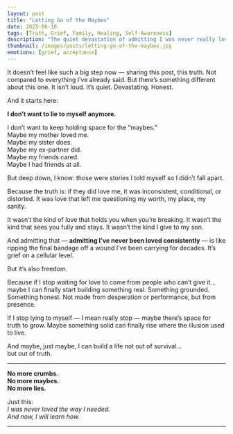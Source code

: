 ```yaml
---
layout: post
title: "Letting Go of the Maybes"
date: 2025-06-16
tags: [Truth, Grief, Family, Healing, Self-Awareness]
description: "The quiet devastation of admitting I was never really loved — and the radical hope that maybe, finally, I can build something real from here."
thumbnail: /images/posts/letting-go-of-the-maybes.jpg
emotions: [grief, acceptance]
---
```


It doesn’t feel like such a big step now — sharing this post, this truth. Not compared to everything I’ve already said. But there’s something different about this one. It isn’t loud. It’s quiet. Devastating. Honest.

And it starts here:

**I don’t want to lie to myself anymore.**

I don’t want to keep holding space for the “maybes.”  
Maybe my mother loved me.  
Maybe my sister does.  
Maybe my ex-partner did.  
Maybe my friends cared.  
Maybe I had friends at all.

But deep down, I know: those were stories I told myself so I didn’t fall apart.

Because the truth is: if they did love me, it was inconsistent, conditional, or distorted. It was love that left me questioning my worth, my place, my sanity.

It wasn’t the kind of love that holds you when you’re breaking. It wasn’t the kind that sees you fully and stays. It wasn’t the kind I give to my son.

And admitting that — **admitting I’ve never been loved consistently** — is like ripping the final bandage off a wound I’ve been carrying for decades. It’s grief on a cellular level.

But it’s also freedom.

Because if I stop waiting for love to come from people who can’t give it… maybe I can finally start building something real. Something grounded. Something honest. Not made from desperation or performance, but from presence.

If I stop lying to myself — I mean really stop — maybe there’s space for truth to grow. Maybe something solid can finally rise where the illusion used to live.

And maybe, just maybe, I can build a life not out of survival…  
but out of truth.

---

**No more crumbs.  
No more maybes.  
No more lies.**

Just this:  
*I was never loved the way I needed.  
And now, I will learn how.*


---